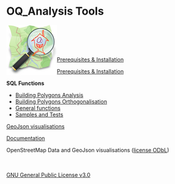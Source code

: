 # OQ_Analysis Tools         

<img  align="left" width="132" height="132" src="img/OQi_132.png">
<br /><br /><br /><br />

<a href='https://github.com/pierzen/OQ_Analysis/tree/master/docs/Installation.md'>Prerequisites & Installation</a>

[Prerequisites & Installation](https://github.com/pierzen/OQ_Analysis/tree/master/docs/Installation.md)

**SQL Functions** 
- [Building Polygons Analysis](https://github.com/pierzen/OQ_Analysis/tree/master/sql/Analysis)
- [Building Polygons Orthogonalisation](https://github.com/pierzen/OQ_Analysis/tree/master/sql/Orthogonal)
- [General functions](https://github.com/pierzen/OQ_Analysis/tree/master/sql/commons)
- [Samples and Tests](https://github.com/pierzen/OQ_Analysis/tree/master/sql/test)

[GeoJson visualisations](https://github.com/pierzen/OQ_Analysis/tree/master/sql/test/geojson)

[Documentation](https://github.com/pierzen/OQ_Analysis/tree/master/docs/OQ_Building_Analysis%20-%20Buildings%20Topological%20evaluation%20and%20Form%20analysis.md)

OpenStreetMap Data and GeoJson visualisations ([license ODbL](https://www.openstreetmap.org/copyright))

<br /><br />
[GNU General Public License v3.0](https://github.com/pierzen/OQ_Analysis/tree/master/LICENSE)
